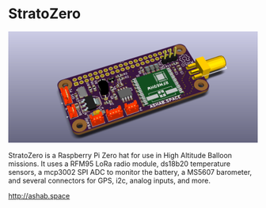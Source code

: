 # StratoZero

![StratoZero Board](StratoZero.png)

StratoZero is a Raspberry Pi Zero hat for use in High Altitude Balloon missions.
It uses a RFM95 LoRa radio module, ds18b20 temperature sensors, a mcp3002 SPI ADC to monitor the battery, a MS5607 barometer, and several connectors for GPS, i2c, analog inputs, and more.

http://ashab.space



